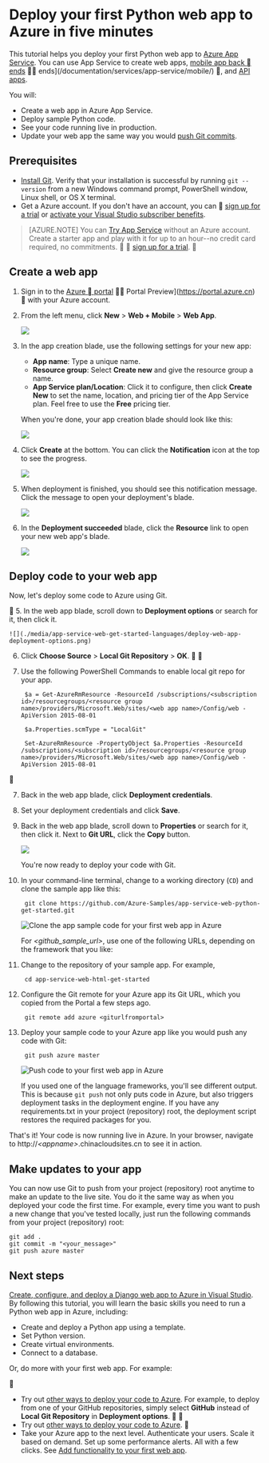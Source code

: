<properties 
	pageTitle="Deploy your first Python web app to Azure in five minutes | Azure" 
	description="Learn how easy it is to run web apps in App Service by deploying a sample app. Start doing real development quickly and see results immediately." 
	services="app-service\web"
	documentationCenter=""
	authors="cephalin"
	manager="wpickett"
	editor=""
/>

<tags
	ms.service="app-service-web"
	ms.workload="web"
	ms.tgt_pltfrm="na"
	ms.devlang="na"
	ms.topic="hero-article"
	ms.date="09/16/2016"
	wacn.date="" 
	ms.author="cephalin"
/>
	
# Deploy your first Python web app to Azure in five minutes

This tutorial helps you deploy your first Python web app to [Azure App Service](/documentation/articles/app-service-value-prop-what-is/).
You can use App Service to create web apps, [mobile app back  ends](/documentation/learning-paths/appservice-mobileapps/)  ends](/documentation/services/app-service/mobile/) ,
and [API apps](/documentation/articles/app-service-api-apps-why-best-platform/).

You will: 

- Create a web app in Azure App Service.
- Deploy sample Python code.
- See your code running live in production.
- Update your web app the same way you would [push Git commits](https://git-scm.com/docs/git-push).

## Prerequisites

- [Install Git](http://www.git-scm.com/downloads). Verify that your installation is successful by running `git --version` from a new Windows command prompt, 
PowerShell window, Linux shell, or OS X terminal.
- Get a Azure account. If you don't have an account, you can 

[sign up for a trial](/pricing/1rmb-trial/?WT.mc_id=A261C142F) or 
[activate your Visual Studio subscriber benefits](/pricing/member-offers/msdn-benefits-details/?WT.mc_id=A261C142F).

>[AZURE.NOTE] You can [Try App Service](https://tryappservice.azure.com/) without an Azure account. Create a starter app and play with
it for up to an hour--no credit card required, no commitments.


[sign up for a trial](/pricing/1rmb-trial/?WT.mc_id=A261C142F).


## <a name="create"></a> Create a web app

1. Sign in to the [Azure  portal](https://portal.azure.cn)  Portal Preview](https://portal.azure.cn)  with your Azure account.

2. From the left menu, click **New** > **Web + Mobile** > **Web App**.

    ![](./media/app-service-web-get-started-languages/create-web-app-portal.png)

3. In the app creation blade, use the following settings for your new app:

    - **App name**: Type a unique name.
    - **Resource group**: Select **Create new** and give the resource group a name.
    - **App Service plan/Location**: Click it to configure, then click **Create New** to set the name, location, and 
    pricing tier of the App Service plan. Feel free to use the **Free** pricing tier.

    When you're done, your app creation blade should look like this:

    ![](./media/app-service-web-get-started-languages/create-web-app-settings.png)

3. Click **Create** at the bottom. You can click the **Notification** icon at the top to see the progress.

    ![](./media/app-service-web-get-started-languages/create-web-app-started.png)

4. When deployment is finished, you should see this notification message. Click the message to open your deployment's blade.

    ![](./media/app-service-web-get-started-languages/create-web-app-finished.png)

5. In the **Deployment succeeded** blade, click the **Resource** link to open your new web app's blade.

    ![](./media/app-service-web-get-started-languages/create-web-app-resource.png)

## Deploy code to your web app

Now, let's deploy some code to Azure using Git.


5. In the web app blade, scroll down to **Deployment options** or search for it, then click it. 

    ![](./media/app-service-web-get-started-languages/deploy-web-app-deployment-options.png)

6. Click **Choose Source** > **Local Git Repository** > **OK**.


1. Use the following PowerShell Commands to enable local git repo for your app.

        $a = Get-AzureRmResource -ResourceId /subscriptions/<subscription id>/resourcegroups/<resource group name>/providers/Microsoft.Web/sites/<web app name>/Config/web -ApiVersion 2015-08-01

        $a.Properties.scmType = "LocalGit"

        Set-AzureRmResource -PropertyObject $a.Properties -ResourceId /subscriptions/<subscription id>/resourcegroups/<resource group name>/providers/Microsoft.Web/sites/<web app name>/Config/web -ApiVersion 2015-08-01


7. Back in the web app blade, click **Deployment credentials**.

8. Set your deployment credentials and click **Save**.

7. Back in the web app blade, scroll down to **Properties** or search for it, then click it. Next to **Git URL**, click the **Copy** button.

    ![](./media/app-service-web-get-started-languages/deploy-web-app-properties.png)

    You're now ready to deploy your code with Git.

1. In your command-line terminal, change to a working directory (`CD`) and clone the sample app like this:

        git clone https://github.com/Azure-Samples/app-service-web-python-get-started.git

    ![Clone the app sample code for your first web app in Azure](./media/app-service-web-get-started-languages/python-git-clone.png)

    For *&lt;github_sample_url>*, use one of the following URLs, depending on the framework that you like:

2. Change to the repository of your sample app. For example, 

        cd app-service-web-html-get-started

3. Configure the Git remote for your Azure app its Git URL, which you copied from the Portal a few steps ago.

        git remote add azure <giturlfromportal>

4. Deploy your sample code to your Azure app like you would push any code with Git:

        git push azure master

    ![Push code to your first web app in Azure](./media/app-service-web-get-started-languages/python-git-push.png)    

    If you used one of the language frameworks, you'll see different output. This is because `git push` not only puts code in Azure, but also triggers deployment tasks
    in the deployment engine. If you have any requirements.txt in your project (repository) root, the deployment
    script restores the required packages for you. 

That's it! Your code is now running live in Azure. In your browser, navigate to http://*&lt;appname>*.chinacloudsites.cn to see it in action. 

## Make updates to your app

You can now use Git to push from your project (repository) root anytime to make an update to the live site. You do it the same way as when you deployed your code
the first time. For example, every time you want to push a new change that you've tested locally, just run the following commands from your project 
(repository) root:

    git add .
    git commit -m "<your_message>"
    git push azure master

## Next steps

[Create, configure, and deploy a Django web app to Azure in Visual Studio](/documentation/articles/web-sites-python-ptvs-django-mysql/). By following this tutorial, you will learn
the basic skills you need to run a Python web app in Azure, including:

- Create and deploy a Python app using a template.
- Set Python version.
- Create virtual environments.
- Connect to a database.

Or, do more with your first web app. For example:


- Try out [other ways to deploy your code to Azure](/documentation/articles/web-sites-deploy/). For example, to deploy from one of your GitHub repositories, simply select
**GitHub** instead of **Local Git Repository** in **Deployment options**.


- Try out [other ways to deploy your code to Azure](/documentation/articles/web-sites-deploy/).

- Take your Azure app to the next level. Authenticate your users. Scale it based on demand. Set up some performance alerts. All with a few clicks. See 
[Add functionality to your first web app](/documentation/articles/app-service-web-get-started-2/).

